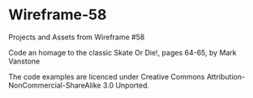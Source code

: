 # Wireframe-58
Projects and Assets from Wireframe #58

Code an homage to the classic Skate Or Die!, pages 64-65, by Mark Vanstone

The code examples are licenced under Creative Commons Attribution-NonCommercial-ShareAlike 3.0 Unported.
